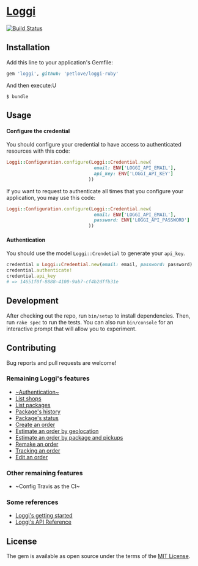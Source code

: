 # [Loggi](https://github.com/petlove/loggi-ruby)

[![Build Status](https://travis-ci.org/petlove/loggi-ruby.svg?branch=master)](https://travis-ci.org/petlove/loggi-ruby)

## Installation

Add this line to your application's Gemfile:

```ruby
gem 'loggi', github: 'petlove/loggi-ruby'
```

And then execute:U

    $ bundle

## Usage

#### Configure the credential
You should configure your credential to have access to authenticated resources with this code:
```ruby
Loggi::Configuration.configure(Loggi::Credential.new(
                                email: ENV['LOGGI_API_EMAIL'],
                                api_key: ENV['LOGGI_API_KEY']
                              ))
```

 If you want to request to authenticate all times that you configure your application, you may use this code:
```ruby
Loggi::Configuration.configure(Loggi::Credential.new(
                                email: ENV['LOGGI_API_EMAIL'],
                                password: ENV['LOGGI_API_PASSWORD']
                              ))
```

#### Authentication
You should use the model `Loggi::Crendetial` to generate your `api_key`.
```ruby
credential = Loggi::Credential.new(email: email, password: password)
credential.authenticate!
credential.api_key
# => 14651f0f-8888-4100-9ab7-cf4b2dffb31e
```

## Development

After checking out the repo, run `bin/setup` to install dependencies. Then, run `rake spec` to run the tests. You can also run `bin/console` for an interactive prompt that will allow you to experiment.

## Contributing

Bug reports and pull requests are welcome!

### Remaining Loggi's features
- [~Authentication~](https://docs.api.loggi.com/reference/autorizacao#consultar-api-key)
- [List shops](https://docs.api.loggi.com/reference/lojas#listagem-de-lojas)
- [List packages](https://docs.api.loggi.com/reference/pacotes#listagem-de-pacotes)
- [Package's history](https://docs.api.loggi.com/reference/pacotes#historico-de-pacote)
- [Package's status](https://docs.api.loggi.com/reference/pacotes#status-dos-pacotes)
- [Create an order](https://docs.api.loggi.com/reference/pedidos#criacao-de-pedido)
- [Estimate an order by geolocation](https://docs.api.loggi.com/reference/pedidos#estimar-precos-de-pedido)
- [Estimate an order by package and pickups](https://docs.api.loggi.com/reference/pedidos#estimativa-com-endereco)
- [Remake an order](https://docs.api.loggi.com/reference/pedidos#refazer-um-pedido)
- [Tracking an order](https://docs.api.loggi.com/reference/pedidos#buscar-um-pedido)
- [Edit an order](https://docs.api.loggi.com/reference/pedidos#edi%C3%A7%C3%A3o-de-pedido)

### Other remaining features
- ~Config Travis as the CI~

### Some references
- [Loggi's getting started](https://docs.api.loggi.com/docs/getting-started)
- [Loggi's API Reference](https://docs.api.loggi.com/reference/autorizacao)

## License

The gem is available as open source under the terms of the [MIT License](https://opensource.org/licenses/MIT).
